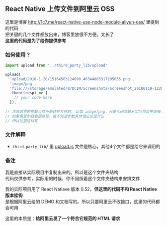 ## React Native 上传文件到阿里云 OSS
这里是博客 http://1c7.me/react-native-use-node-module-aliyun-oss/ 里提到的代码     
把关键的几个文件都放出来，博客里放很不方便。太长了      
**这里的代码是为了给你提供参考**

### 如何使用？
```javascript
import upload from '../third_party_lib/upload'

upload(
  'upload/2018-1-20/15164503124890.46344085317105055.png', 
  'image/png', 
  'file:///storage/emulated/0/DCIM/Screenshots/Screenshot_20180119-122029.png')
  .then((resp) => {
    // your code here
  });
  
// 注意这里的参数当然不是这样写死的, 比如 image/png，只是代码我是从实际项目中直接复制过来的
// 如果保留参数会很奇怪，会不知道参数具体值应该是什么
// 所以这里这样写
```

### 文件解释
* `third_party_lib/` 里 [upload.js](./third_party_lib/upload.js) 文件是核心，其他4个文件都是给它来调用的     

### 备注   
我是直接从实际项目中复制出来的。所以是这个文件夹结构       
代码仅供参考，实际用的时候，你不用照着这个文件夹结构来安排文件       

我的实际项目用了 React Natiave 版本 0.52，**但这里的代码不和 React Native 版本挂钩**     
是根据阿里云给的 DEMO 和文档写的。所以只要阿里云不改接口，这里的代码都会可用    

这里的本质是：**给阿里云发了一个符合它规范的 HTML 请求**
